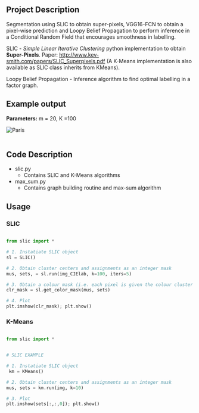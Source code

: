 ## Project Description

Segmentation using SLIC to obtain super-pixels, VGG16-FCN to obtain a pixel-wise prediction and Loopy Belief Propagation to perform inference in a Conditional Random Field that encourages smoothness in labelling.

SLIC - *Simple Linear Iterative Clustering* python implementation to obtain **Super-Pixels**. 
Paper: http://www.kev-smith.com/papers/SLIC_Superpixels.pdf (A K-Means implementation is also available as SLIC class inherits from KMeans). 

Loopy Belief Propagation - Inference algorithm to find optimal labelling in a factor graph.


## Example output

**Parameters:** m = 20, K =100

<table style="width:70%">
  <tr>
  <img src="https://github.com/mgamal96/Segmenation/blob/master/imgs/bear_superpixels.png?raw=true" alt="Paris" class="center">
  </tr>
</table>

## Code Description
 
 * slic.py
    * Contains SLIC and K-Means algorithms
 * max_sum.py
    * Contains graph building routine and max-sum algorithm

## Usage

### SLIC

``` Python

from slic import *

# 1. Instatiate SLIC object 
sl = SLIC()

# 2. Obtain cluster centers and assignments as an integer mask
mus, sets, = sl.run(img_CIElab, k=100, iters=5)

# 3. Obtain a colour mask (i.e. each pixel is given the colour cluster center it's assigned to)
clr_mask = sl.get_color_mask(mus, sets) 

# 4. Plot
plt.imshow(clr_mask); plt.show()

```


### K-Means

``` Python

from slic import *


# SLIC EXAMPLE

# 1. Instatiate SLIC object 
 km = KMeans()

# 2. Obtain cluster centers and assignments as an integer mask
mus, sets = km.run(img, k=10)

# 3. Plot
plt.imshow(sets[:,:,0]); plt.show()

```


